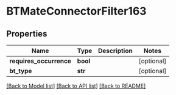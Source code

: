 # BTMateConnectorFilter163

## Properties
Name | Type | Description | Notes
------------ | ------------- | ------------- | -------------
**requires_occurrence** | **bool** |  | [optional] 
**bt_type** | **str** |  | [optional] 

[[Back to Model list]](../README.md#documentation-for-models) [[Back to API list]](../README.md#documentation-for-api-endpoints) [[Back to README]](../README.md)


